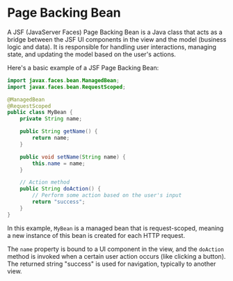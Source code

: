 # Page Backing Bean

A JSF (JavaServer Faces) Page Backing Bean is a Java class that acts as a bridge between the JSF UI components in the view and the model (business logic and data). It is responsible for handling user interactions, managing state, and updating the model based on the user's actions.

Here's a basic example of a JSF Page Backing Bean:

```java
import javax.faces.bean.ManagedBean;
import javax.faces.bean.RequestScoped;

@ManagedBean
@RequestScoped
public class MyBean {
    private String name;

    public String getName() {
        return name;
    }

    public void setName(String name) {
        this.name = name;
    }

    // Action method
    public String doAction() {
        // Perform some action based on the user's input
        return "success";
    }
}

```

In this example, `MyBean` is a managed bean that is request-scoped, meaning a new instance of this bean is created for each HTTP request.

The `name` property is bound to a UI component in the view, and the `doAction` method is invoked when a certain user action occurs (like clicking a button). The returned string "success" is used for navigation, typically to another view.